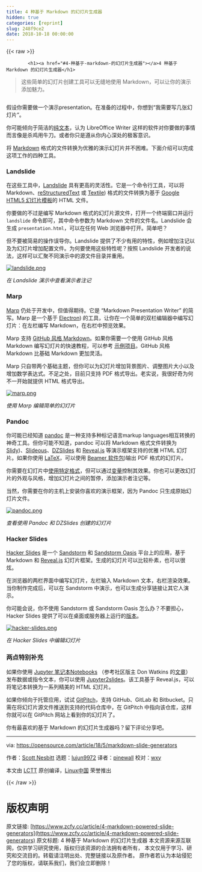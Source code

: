 ```yaml
---
title: 4 种基于 Markdown 的幻灯片生成器
hidden: true
categories: [reprint]
slug: 248f9ce2
date: 2018-10-18 00:00:00
---
```


{{< raw >}}

            <h1><a href="#4-种基于-markdown-的幻灯片生成器"></a>4 种基于 Markdown 的幻灯片生成器</h1>
<blockquote>
<p>这些简单的幻灯片创建工具可以无缝地使用 Markdown，可以让你的演示添加魅力。</p>
</blockquote>
<p><a href="https://camo.githubusercontent.com/3e186eee92e0558d5b8aad81256f661e9d69cb56/68747470733a2f2f6f70656e736f757263652e636f6d2f73697465732f64656661756c742f66696c65732f7374796c65732f696d6167652d66756c6c2d73697a652f7075626c69632f6c6561642d696d616765732f6275735f70726573656e746174696f6e2e706e673f69746f6b3d435165794f363162"><img src="https://p0.ssl.qhimg.com/t018757d27becfffdc5.png" alt=""></a></p>
<p>假设你需要做一个演示presentation。在准备的过程中，你想到“我需要写几张幻灯片”。</p>
<p>你可能倾向于简洁的<a href="https://plaintextproject.online/">纯文本</a>，认为 LibreOffice Writer 这样的软件对你要做的事情而言像是杀鸡用牛刀。或者你只是遵从你内心深处的极客意识。</p>
<p>将 <a href="https://en.wikipedia.org/wiki/Markdown">Markdown</a> 格式的文件转换为优雅的演示幻灯片并不困难。下面介绍可以完成这项工作的四种工具。</p>
<h3><a href="#landslide"></a>Landslide</h3>
<p>在这些工具中，<a href="https://github.com/adamzap/landslide">Landslide</a> 具有更高的灵活性。它是一个命令行工具，可以将 Markdown、<a href="https://en.wikipedia.org/wiki/ReStructuredText">reStructuredText</a> 或 <a href="https://en.wikipedia.org/wiki/Textile_(markup_language">Textile</a>) 格式的文件转换为基于 <a href="https://github.com/skaegi/html5slides">Google HTML5 幻灯片模板</a>的 HTML 文件。</p>
<p>你要做的不过是编写 Markdown 格式的幻灯片源文件，打开一个终端窗口并运行 <code>landslide</code> 命令即可，其中命令参数为 Markdown 文件的文件名。Landslide 会生成 <code>presentation.html</code>，可以在任何 Web 浏览器中打开。简单吧？</p>
<p>但不要被简易的操作误导你。Landslide 提供了不少有用的特性，例如增加注记以及为幻灯片增加配置文件。为何要使用这些特性呢？按照 Landslide 开发者的说法，这样可以汇聚不同演示中的源文件目录并重用。</p>
<p><a href="https://camo.githubusercontent.com/8feeeec409af112271cc1aee329a49aaaaf103be/68747470733a2f2f6f70656e736f757263652e636f6d2f73697465732f64656661756c742f66696c65732f75706c6f6164732f6c616e64736c6964652e706e67"><img src="https://p0.ssl.qhimg.com/t0167c4f474a0cce941.png" alt="landslide.png" title="landslide.png"></a></p>
<p><em>在 Landslide 演示中查看演示者注记</em></p>
<h3><a href="#marp"></a>Marp</h3>
<p><a href="https://yhatt.github.io/marp/">Marp</a> 仍处于开发中，但值得期待。它是 “Markdown Presentation Writer” 的简写。Marp 是一个基于 <a href="https://en.wikipedia.org/wiki/Electron_(software_framework">Electron</a>) 的工具，让你在一个简单的双栏编辑器中编写幻灯片：在左栏编写 Markdown，在右栏中预览效果。</p>
<p>Marp 支持 <a href="https://guides.github.com/features/mastering-markdown/">GitHub 风格 Markdown</a>。如果你需要一个使用 GitHub 风格 Markdown 编写幻灯片的快速教程，可以参考 <a href="https://raw.githubusercontent.com/yhatt/marp/master/example.md">示例项目</a>。GitHub 风格 Markdown 比基础 Markdown 更加灵活。</p>
<p>Marp 只自带两个基础主题，但你可以为幻灯片增加背景图片、调整图片大小以及增加数学表达式。不足之处，目前只支持 PDF 格式导出。老实说，我很好奇为何不一开始就提供 HTML 格式导出。</p>
<p><a href="https://camo.githubusercontent.com/3ed680f45ed03799937b0711d436347cae383e88/68747470733a2f2f6f70656e736f757263652e636f6d2f73697465732f64656661756c742f66696c65732f75706c6f6164732f6d6172702e706e67"><img src="https://p0.ssl.qhimg.com/t01a9b31bbc76a6c4d5.png" alt="marp.png" title="marp.png"></a></p>
<p><em>使用 Marp 编辑简单的幻灯片</em></p>
<h3><a href="#pandoc"></a>Pandoc</h3>
<p>你可能已经知道 <a href="https://pandoc.org/">pandoc</a> 是一种支持多种标记语言markup languages相互转换的神奇工具。但你可能不知道，pandoc 可以将 Markdown 格式文件转换为 <a href="https://www.w3.org/Talks/Tools/Slidy2/Overview.html#(1">Slidy</a>)、<a href="http://goessner.net/articles/slideous/">Slideous</a>、<a href="http://paulrouget.com/dzslides/">DZSlides</a> 和 <a href="https://revealjs.com/#/">Reveal.js</a> 等演示框架支持的优雅 HTML 幻灯片。如果你使用 <a href="https://www.latex-project.org/">LaTeX</a>，可以使用 <a href="https://en.wikipedia.org/wiki/Beamer_(LaTeX">Beamer 软件包</a>)输出 PDF 格式的幻灯片。</p>
<p>你需要在幻灯片中<a href="https://pandoc.org/MANUAL.html#producing-slide-shows-with-pandoc">使用特定格式</a>，但可以通过<a href="https://pandoc.org/MANUAL.html#variables-for-slides">变量</a>控制其效果。你也可以更改幻灯片的外观与风格，增加幻灯片之间的暂停，添加演示者注记等。</p>
<p>当然，你需要在你的主机上安装你喜欢的演示框架，因为 Pandoc 只生成原始幻灯片文件。</p>
<p><a href="https://camo.githubusercontent.com/ddfa91f4a58eaaa514bf8fb2ceba4827cf7fb25c/68747470733a2f2f6f70656e736f757263652e636f6d2f73697465732f64656661756c742f66696c65732f75706c6f6164732f70616e646f632e706e67"><img src="https://p0.ssl.qhimg.com/t0133486e0fcfee921e.png" alt="pandoc.png" title="pandoc.png"></a></p>
<p><em>查看使用 Pandoc 和 DZSlides 创建的幻灯片</em></p>
<h3><a href="#hacker-slides"></a>Hacker Slides</h3>
<p><a href="https://github.com/jacksingleton/hacker-slides">Hacker Slides</a> 是一个 <a href="https://sandstorm.io/">Sandstorm</a> 和 <a href="https://oasis.sandstorm.io/">Sandstorm Oasis</a> 平台上的应用，基于 Markdown 和 <a href="https://revealjs.com/#/">Reveal.js</a> 幻灯片框架。生成的幻灯片可以比较朴素，也可以很炫。</p>
<p>在浏览器的两栏界面中编写幻灯片，左栏输入 Markdown 文本，右栏渲染效果。当你制作完成后，可以在 Sandstorm 中演示，也可以生成分享链接让其它人演示。</p>
<p>你可能会说，你不使用 Sandstorm 或 Sandstorm Oasis 怎么办？不要担心，Hacker Slides 提供了可以在桌面或服务器上运行的<a href="https://github.com/msoedov/hacker-slides">版本</a>。</p>
<p><a href="https://camo.githubusercontent.com/1e1fe53cca709e5eec6587c60f1237eac63edd0a/68747470733a2f2f6f70656e736f757263652e636f6d2f73697465732f64656661756c742f66696c65732f75706c6f6164732f6861636b65722d736c696465732e706e67"><img src="https://p0.ssl.qhimg.com/t010c20dc5b4b16f648.png" alt="hacker-slides.png" title="hacker-slides.png"></a></p>
<p><em>在 Hacker Slides 中编辑幻灯片</em></p>
<h3><a href="#两点特别补充"></a>两点特别补充</h3>
<p>如果你使用 <a href="http://jupyter.org/">Jupyter 笔记本Notebooks</a> （参考社区版主 Don Watkins 的<a href="https://linux.cn/article-9664-1.html">文章</a>）发布数据或指令文本，你可以使用 <a href="https://github.com/datitran/jupyter2slides">Jupyter2slides</a>。该工具基于 Reveal.js，可以将笔记本转换为一系列精美的 HTML 幻灯片。</p>
<p>如果你倾向于托管应用，试试 <a href="https://gitpitch.com/">GitPitch</a>，支持 GitHub、GitLab 和 Bitbucket。只需在将幻灯片源文件推送到支持的代码仓库中，在 GitPitch 中指向该仓库，这样你就可以在 GitPitch 网站上看到你的幻灯片了。</p>
<p>你有最喜欢的基于 Markdown 的幻灯片生成器吗？留下评论分享吧。</p>
<hr>
<p>via: <a href="https://opensource.com/article/18/5/markdown-slide-generators">https://opensource.com/article/18/5/markdown-slide-generators</a></p>
<p>作者：<a href="https://opensource.com/users/scottnesbitt">Scott Nesbitt</a> 选题：<a href="https://github.com/lujun9972">lujun9972</a> 译者：<a href="https://github.com/pinewall">pinewall</a> 校对：<a href="https://github.com/wxy">wxy</a></p>
<p>本文由 <a href="https://github.com/LCTT/TranslateProject">LCTT</a> 原创编译，<a href="https://linux.cn/">Linux中国</a> 荣誉推出</p>

          
{{< /raw >}}

# 版权声明
原文链接: [https://www.zcfy.cc/article/4-markdown-powered-slide-generators](https://www.zcfy.cc/article/4-markdown-powered-slide-generators)
原文标题: 4 种基于 Markdown 的幻灯片生成器
本文资源来源互联网，仅供学习研究使用，版权归该资源的合法拥有者所有，
本文仅用于学习、研究和交流目的。转载请注明出处、完整链接以及原作者。
原作者若认为本站侵犯了您的版权，请联系我们，我们会立即删除！
